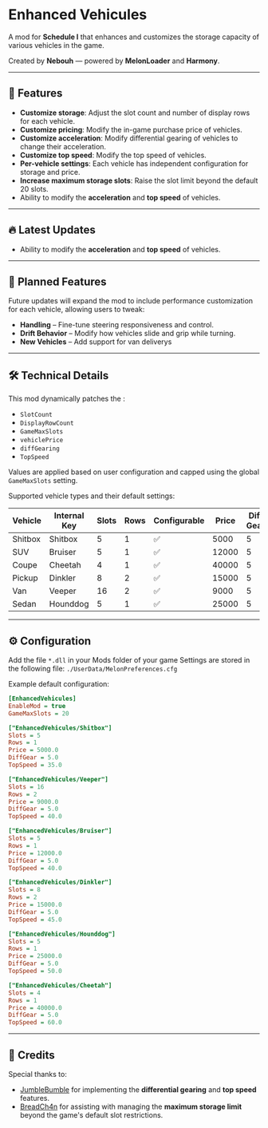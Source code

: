 # Enhanced Vehicules

A mod for **Schedule I** that enhances and customizes the storage capacity of various vehicles in the game.

Created by **Nebouh** — powered by **MelonLoader** and **Harmony**.

---

## 🚗 Features

- **Customize storage**: Adjust the slot count and number of display rows for each vehicle.
- **Customize pricing**: Modify the in-game purchase price of vehicles.
- **Customize acceleration**: Modify differential gearing of vehicles to change their acceleration.
- **Customize top speed**: Modify the top speed of vehicles.
- **Per-vehicle settings**: Each vehicle has independent configuration for storage and price.
- **Increase maximum storage slots**: Raise the slot limit beyond the default 20 slots.
- Ability to modify the **acceleration** and **top speed** of vehicles.

---

## 🔥 Latest Updates

- Ability to modify the **acceleration** and **top speed** of vehicles.

---

## 🔮 Planned Features

Future updates will expand the mod to include performance customization for each vehicle, allowing users to tweak:

- **Handling** – Fine-tune steering responsiveness and control.
- **Drift Behavior** – Modify how vehicles slide and grip while turning.
- **New Vehicles** – Add support for van deliverys

---

## 🛠️ Technical Details

This mod dynamically patches the :
- `SlotCount`
- `DisplayRowCount`
- `GameMaxSlots`
- `vehiclePrice`
- `diffGearing`
- `TopSpeed`

Values are applied based on user configuration and capped using the global `GameMaxSlots` setting.

Supported vehicle types and their default settings:

| Vehicle     | Internal Key | Slots | Rows | Configurable | Price |  Diff Gear | Top Speed |
|-------------|--------------|-------|------|--------------|-------|------------|------------|
| Shitbox     | Shitbox      | 5     | 1    | ✅           | 5000  | 5          | 35         |
| SUV         | Bruiser      | 5     | 1    | ✅           | 12000 | 5          | 40         |
| Coupe       | Cheetah      | 4     | 1    | ✅           | 40000 | 5          | 60         |
| Pickup      | Dinkler      | 8     | 2    | ✅           | 15000 | 5          | 45         |
| Van         | Veeper       | 16    | 2    | ✅           | 9000  | 5          | 40         |
| Sedan       | Hounddog     | 5     | 1    | ✅           | 25000 | 5          | 50         |

---

## ⚙️ Configuration

Add the file `*.dll` in your Mods folder of your game
Settings are stored in the following file: `./UserData/MelonPreferences.cfg`

Example default configuration:
```ini
[EnhancedVehicules]
EnableMod = true
GameMaxSlots = 20

["EnhancedVehicules/Shitbox"]
Slots = 5
Rows = 1
Price = 5000.0
DiffGear = 5.0
TopSpeed = 35.0

["EnhancedVehicules/Veeper"]
Slots = 16
Rows = 2
Price = 9000.0
DiffGear = 5.0
TopSpeed = 40.0

["EnhancedVehicules/Bruiser"]
Slots = 5
Rows = 1
Price = 12000.0
DiffGear = 5.0
TopSpeed = 40.0

["EnhancedVehicules/Dinkler"]
Slots = 8
Rows = 2
Price = 15000.0
DiffGear = 5.0
TopSpeed = 45.0

["EnhancedVehicules/Hounddog"]
Slots = 5
Rows = 1
Price = 25000.0
DiffGear = 5.0
TopSpeed = 50.0

["EnhancedVehicules/Cheetah"]
Slots = 4
Rows = 1
Price = 40000.0
DiffGear = 5.0
TopSpeed = 60.0
```

---

## 🙌 Credits

Special thanks to:
- [JumbleBumble](https://github.com/JumbleBumble) for implementing the **differential gearing** and **top speed** features.
- [BreadCh4n](https://github.com/BreadCh4n) for assisting with managing the **maximum storage limit** beyond the game's default slot restrictions.
